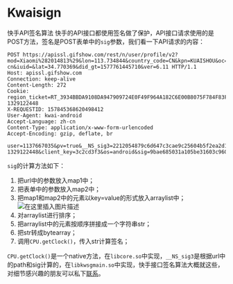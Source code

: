 # Kwaisign
快手API签名算法
快手的API接口都使用签名做了保护，API接口请求使用的是POST方法，签名是POST表单中的`sig`参数，我们看一下API请求的内容：
```
POST https://apissl.gifshow.com/rest/n/user/profile/v2?mod=Xiaomi%282014813%29&lon=113.734844&country_code=CN&kpn=KUAISHOU&oc=GENERIC&egid=DFP635C749E2DDA6433B6D675E0AD1EC85737BB48E06C7EDEB5A7BBE555968B6&hotfix_ver=&sh=1280&appver=6.11.0.11882&socName=%3A%20Qualcomm%20MSM8916&max_memory=96&isp=&browseType=1&kpf=ANDROID_PHONE&did=ANDROID_4afa33d874ca03f4&net=WIFI&app=0&ud=1329122448&c=GENERIC&sys=ANDROID_5.1.1&sw=720&ftt=&language=zh-cn&iuid=&lat=34.770369&did_gt=1577761445710&ver=6.11 HTTP/1.1
Host: apissl.gifshow.com
Connection: keep-alive
Content-Length: 272
Cookie: region_ticket=RT_3934BBDA9108DA947909724E0F49F964A182C6E00B8075F784F83F6F94187;token=f49d24315f564c0798f4de74de251b7c-1329122448
X-REQUESTID: 157845368620498412
User-Agent: kwai-android
Accept-Language: zh-cn
Content-Type: application/x-www-form-urlencoded
Accept-Encoding: gzip, deflate, br

user=1137667035&pv=true&__NS_sig3=2212054879c6d647c3cae9c25604b5f2ea2d1895fe&__NStokensig=702cea9556d98f2de6ff4e1b075f24d3add2e0336d6341aa45bcba3f08d38a0e&token=f49d24315f564c0798f4de74de251b7c-1329122448&client_key=3c2cd3f3&os=android&sig=9bae685031a105be31603c9606ed393e
```
`sig`的计算方法如下：  
 1. 把url中的参数放入map1中；
 2. 把表单中的参数放入map2中；
 3. 把map1和map2中的元素以key=value的形式放入arraylist中；
  ![在这里插入图片描述](http://upload-images.jianshu.io/upload_images/14774992-a643a8184793d873?imageMogr2/auto-orient/strip%7CimageView2/2/w/1240)
 4. 对arraylist进行排序；
 5. 把arraylist中的元素按顺序拼接成一个字符串str；
 6. 把str转成bytearray；
 7. 调用`CPU.getClock()`，传入str计算签名；  

`CPU.getClock()`是一个native方法，在`libcore.so`中实现，`__NS_sig3`是根据url中的path和sig计算的，在`libkwsgmain.so`中实现，快手接口签名算法大概就这些，对细节感兴趣的朋友可以私下[联系](http://47.105.95.219)。
